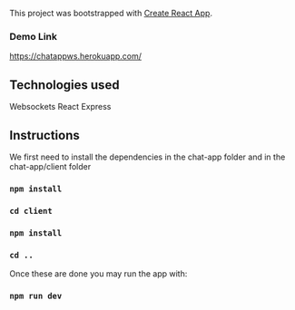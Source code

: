 This project was bootstrapped with [Create React App](https://github.com/facebook/create-react-app).

### Demo Link
https://chatappws.herokuapp.com/

## Technologies used
Websockets
React
Express

## Instructions

We first need to install the dependencies in the chat-app folder and in the chat-app/client folder

### `npm install`
### `cd client`
### `npm install`
### `cd ..`

Once these are done you may run the app with: 

### `npm run dev`